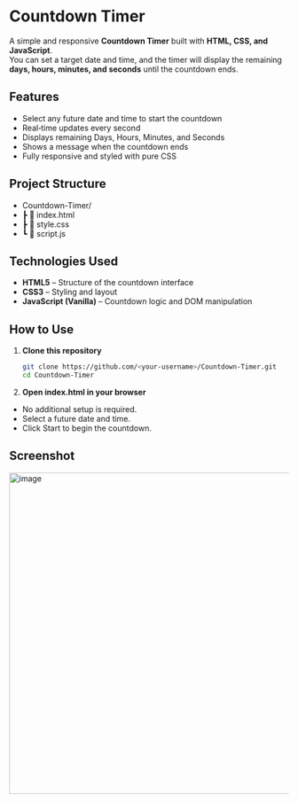 # Countdown Timer

A simple and responsive **Countdown Timer** built with **HTML, CSS, and JavaScript**.  
You can set a target date and time, and the timer will display the remaining **days, hours, minutes, and seconds** until the countdown ends.


## Features

- Select any future date and time to start the countdown  
- Real‑time updates every second  
- Displays remaining Days, Hours, Minutes, and Seconds  
- Shows a message when the countdown ends  
- Fully responsive and styled with pure CSS  


## Project Structure

- Countdown-Timer/
- ┣ 📄 index.html
- ┣ 📄 style.css
- ┗ 📄 script.js


## Technologies Used

- **HTML5** – Structure of the countdown interface
- **CSS3** – Styling and layout
- **JavaScript (Vanilla)** – Countdown logic and DOM manipulation


## How to Use

1. **Clone this repository**
   ```bash
   git clone https://github.com/<your-username>/Countdown-Timer.git
   cd Countdown-Timer
   ```
2. **Open index.html in your browser**

- No additional setup is required.
- Select a future date and time.
- Click Start to begin the countdown.

## Screenshot

<img width="1362" height="580" alt="image" src="https://github.com/user-attachments/assets/966bc9fd-dbcb-4073-be69-cc9c66263777" />
